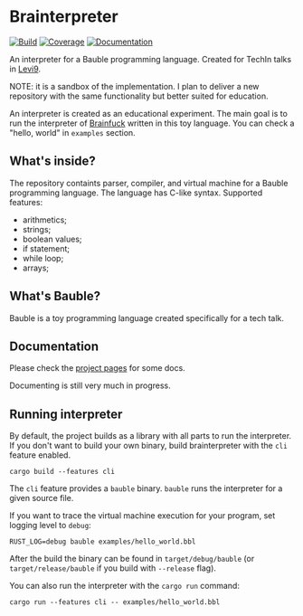 # Brainterpreter

[![Build](https://github.com/dimasmith/brainterpreter/actions/workflows/rust.yml/badge.svg)](https://github.com/dimasmith/brainterpreter/actions/workflows/rust.yml)
[![Coverage](https://codecov.io/gh/dimasmith/brainterpreter/branch/main/graph/badge.svg?token=ZCTAGTAWRJ)](https://codecov.io/gh/dimasmith/brainterpreter)
[![Documentation](https://github.com/dimasmith/brainterpreter/actions/workflows/znai-pages-deploy.yml/badge.svg)](https://github.com/dimasmith/brainterpreter/actions/workflows/znai-pages-deploy.yml)

An interpreter for a Bauble programming language.
Created for TechIn talks in [Levi9](https://www.levi9.com/).

NOTE: it is a sandbox of the implementation.
I plan to deliver a new repository with the same functionality but better suited for education.

An interpreter is created as an educational experiment.
The main goal is to run the interpreter of [Brainfuck](https://esolangs.org/wiki/Brainfuck) written in this toy language. 
You can check a "hello, world" in `examples` section.

## What's inside?

The repository containts parser, compiler, and virtual machine for a Bauble programming language.
The language has C-like syntax. Supported features:

- arithmetics;
- strings;
- boolean values;
- if statement;
- while loop;
- arrays;

## What's Bauble?

Bauble is a toy programming language created specifically for a tech talk.

## Documentation

Please check the [project pages](https://dimasmith.github.io/brainterpreter/) for some docs.

Documenting is still very much in progress.

## Running interpreter

By default, the project builds as a library with all parts to run the interpreter.
If you don't want to build your own binary, build brainterpreter with the `cli` feature enabled.

```shell
cargo build --features cli
```

The `cli` feature provides a `bauble` binary. 
`bauble` runs the interpreter for a given source file.

If you want to trace the virtual machine execution for your program, set logging level to `debug`:

```shell
RUST_LOG=debug bauble examples/hello_world.bbl
```

After the build the binary can be found in `target/debug/bauble` (or `target/release/bauble` if you build with `--release` flag).

You can also run the interpreter with the `cargo run` command:

```shell
cargo run --features cli -- examples/hello_world.bbl
```
